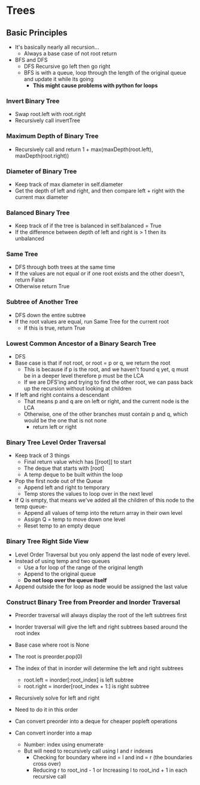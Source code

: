 # Trees

## Basic Principles
- It's basically nearly all recursion...
  - Always a base case of not root return
- BFS and DFS
  - DFS Recursive go left then go right
  - BFS is with a queue, loop through the length of the original queue and update it while its going
    - **This might cause problems with python for loops**

### Invert Binary Tree
- Swap root.left with root.right
- Recursively call invertTree

### Maximum Depth of Binary Tree
- Recursively call and return 1 + max(maxDepth(root.left), maxDepth(root.right))

### Diameter of Binary Tree
- Keep track of max diameter in self.diameter
- Get the depth of left and right, and then compare left + right with the current max diameter

### Balanced Binary Tree
- Keep track of if the tree is balanced in self.balanced = True
- If the difference between depth of left and right is > 1 then its unbalanced

### Same Tree
- DFS through both trees at the same time
- If the values are not equal or if one root exists and the other doesn't, return False
- Otherwise return True

### Subtree of Another Tree
- DFS down the entire subtree
- If the root values are equal, run Same Tree for the current root
  - If this is true, return True

### Lowest Common Ancestor of a Binary Search Tree
- DFS
- Base case is that if not root, or root = p or q, we return the root
  - This is because if p is the root, and we haven't found q yet, q must be in a deeper level therefore p must be the LCA
  - If we are DFS'ing and trying to find the other root, we can pass back up the recursion without looking at children
- If left and right contains a descendant
  - That means p and q are on left or right, and the current node is the LCA
  - Otherwise, one of the other branches must contain p and q, which would be the one that is not none
    - return left or right

### Binary Tree Level Order Traversal
- Keep track of 3 things
  - Final return value which has [[root]] to start
  - The deque that starts with [root]
  - A temp deque to be built within the loop
- Pop the first node out of the Queue
  - Append left and right to temporary
  - Temp stores the values to loop over in the next level
- If Q is empty, that means we've added all the children of this node to the temp queue-
  - Append all values of temp into the return array in their own level
  - Assign Q = temp to move down one level
  - Reset temp to an empty deque

### Binary Tree Right Side View
- Level Order Traversal but you only append the last node of every level.
- Instead of using temp and two queues
  - Use a for loop of the range of the original length
  - Append to the original queue
  - **Do not loop over the queue itself**
- Append outside the for loop as node would be assigned the last value

### Construct Binary Tree from Preorder and Inorder Traversal
- Preorder traversal will always display the root of the left subtrees first
- Inorder traversal will give the left and right subtrees based around the root index

- Base case where root is None
- The root is preorder.pop(0)
- The index of that in inorder will determine the left and right subtrees
  - root.left = inorder[:root_index] is left subtree
  - root.right = inorder[root_index + 1:] is right subtree
- Recursively solve for left and right
- Need to do it in this order

- Can convert preorder into a deque for cheaper popleft operations
- Can convert inorder into a map
  - Number: index using enumerate
  - But will need to recursively call using l and r indexes
    - Checking for boundary where ind = l and ind = r (the boundaries cross over)
    - Reducing r to root_ind - 1 or Increasing l to root_ind + 1 in each recursive call
